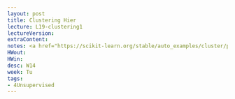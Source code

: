 ```yaml
---
layout: post
title: Clustering Hier
lecture: L19-clustering1
lectureVersion: 
extraContent: 
notes: <a href="https://scikit-learn.org/stable/auto_examples/cluster/plot_linkage_comparison.html#sphx-glr-auto-examples-cluster-plot-linkage-comparison-py"> compare Hier clusterings </a> 
HWout: 
HWin: 
desc: W14
week: Tu
tags:
- 4Unsupervised
---
```


